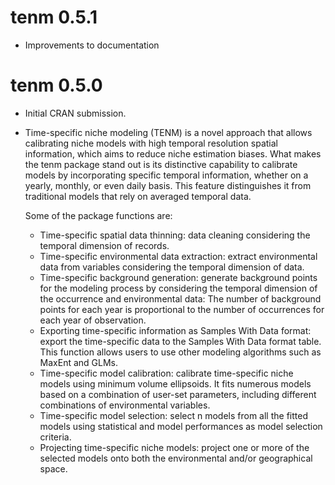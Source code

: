 # tenm 0.5.1

* Improvements to documentation

# tenm 0.5.0

* Initial CRAN submission.

* Time-specific niche modeling (TENM) is a novel approach that allows 
  calibrating niche models with high temporal resolution spatial information, 
  which aims to reduce niche estimation biases. 
  What makes the tenm package stand out is its distinctive capability to 
  calibrate models by incorporating specific temporal information, 
  whether on a yearly, monthly, or even daily basis. This feature distinguishes
  it from traditional models that rely on averaged temporal data. 
  
  Some of the package functions are:
  - Time-specific spatial data thinning: data cleaning considering the 
    temporal dimension of records. 
  - Time-specific environmental data extraction: extract environmental data 
    from variables considering the temporal dimension of data.
  - Time-specific background generation: generate background points for 
    the modeling process by considering the temporal dimension of the 
    occurrence and environmental data: The number of background points for
    each year is proportional to the number of occurrences for each year
    of observation. 
  - Exporting time-specific information as Samples With Data format: 
    export the time-specific data to the Samples With Data format table. 
    This function allows users to use other modeling algorithms such 
    as MaxEnt and GLMs.
  - Time-specific model calibration: calibrate time-specific niche models 
    using minimum volume ellipsoids. It fits numerous models based on a 
    combination of user-set parameters, including different combinations of
    environmental variables.
  - Time-specific model selection: select n models from all the fitted 
    models using statistical and model performances as model 
    selection criteria.
  - Projecting time-specific niche models: project one or more of the 
    selected models onto both the environmental and/or geographical space. 
